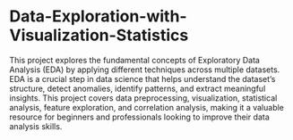 # Data-Exploration-with-Visualization-Statistics
This project explores the fundamental concepts of Exploratory Data Analysis (EDA) by applying different techniques across multiple datasets. EDA is a crucial step in data science that helps understand the dataset’s structure, detect anomalies, identify patterns, and extract meaningful insights. This project covers data preprocessing, visualization, statistical analysis, feature exploration, and correlation analysis, making it a valuable resource for beginners and professionals looking to improve their data analysis skills.

